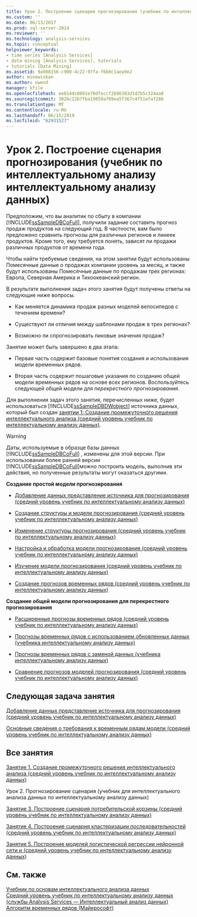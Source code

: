 ```yaml
---
title: Урок 2. Построение сценария прогнозирования (учебник по интеллектуальному анализу интеллектуальному анализу данных) | Документация Майкрософт
ms.custom: ''
ms.date: 06/13/2017
ms.prod: sql-server-2014
ms.reviewer: ''
ms.technology: analysis-services
ms.topic: conceptual
helpviewer_keywords:
- time series [Analysis Services]
- data mining [Analysis Services], tutorials
- tutorials [Data Mining]
ms.assetid: 9a988156-c900-4c22-97fa-f6b0c1aea9e2
author: minewiskan
ms.author: owend
manager: kfile
ms.openlocfilehash: ee814dc0891e70dfeccf2b96383d1d7b5c324aa8
ms.sourcegitcommit: 3026c22b7fba19059a769ea5f367c4f51efaf286
ms.translationtype: MT
ms.contentlocale: ru-RU
ms.lasthandoff: 06/15/2019
ms.locfileid: "62931527"
---
```

# <a name="lesson-2-building-a-forecasting-scenario-intermediate-data-mining-tutorial"></a>Урок 2. Построение сценария прогнозирования (учебник по интеллектуальному анализу интеллектуальному анализу данных)
  Предположим, что вы аналитик по сбыту в компании [!INCLUDE[ssSampleDBCoFull](../includes/sssampledbcofull-md.md)], получили задание составить прогноз продаж продуктов на следующий год. В частности, вам было предложено сравнить прогнозы для различных регионов и линеек продуктов. Кроме того, ему требуется понять, зависят ли продажи различных продуктов от времени года.  
  
 Чтобы найти требуемые сведения, на этом занятии будут использованы Помесячные данные о продажах компании уровень за месяц, и также будут использованы Помесячные данные по продажам трех регионах: Европа, Северная Америка и Тихоокеанский регион.  
  
 В результате выполнения задач этого занятия будут получены ответы на следующие ниже вопросы.  
  
-   Как меняется динамика продаж разных моделей велосипедов с течением времени?  
  
-   Существуют ли отличия между шаблонами продаж в трех регионах?  
  
-   Возможно ли спрогнозировать пиковые значения продаж?  
  
 Занятие может быть завершено в два этапа:  
  
-   Первая часть содержит базовые понятия создания и использования модели временных рядов.  
  
-   Вторая часть содержит пошаговые указания по созданию общей модели временных рядов на основе всех регионов. Воспользуйтесь следующей общей модели для *перекрестного прогнозирования*.  
  
 Для выполнения задач этого занятия, перечисленных ниже, будет использоваться [!INCLUDE[ssSampleDBDWobject](../includes/sssampledbdwobject-md.md)] источника данных, который был создан [занятии 1: Создание промежуточного решения интеллектуального анализа &#40;средний уровень учебник по интеллектуальному анализу данных&#41;](../../2014/tutorials/lesson-1-create-solution-intermediate-data-mining-tutorial.md).  
  
> [!WARNING]  
>  Даты, используемые в образце базы данных [!INCLUDE[ssSampleDBCoFull](../includes/sssampledbcofull-md.md)] , изменены для этой версии. При использовании более ранней версии [!INCLUDE[ssSampleDBCoFull](../includes/sssampledbcofull-md.md)]можно построить модель, выполнив эти действия, но полученные результаты могут оказаться другими.  
  
 **Создание простой модели прогнозирования**  
  
-   [Добавление данных представление источника для прогнозирования &#40;средний уровень учебник по интеллектуальному анализу данных&#41;](../../2014/tutorials/adding-a-data-source-view-for-forecasting-intermediate-data-mining-tutorial.md)  
  
-   [Создание структуры и модели прогнозирования &#40;средний уровень учебник по интеллектуальному анализу данных&#41;](../../2014/tutorials/creating-a-forecasting-structure-and-model-intermediate-data-mining-tutorial.md)  
  
-   [Изменение структуры прогнозирования &#40;средний уровень учебник по интеллектуальному анализу данных&#41;](../../2014/tutorials/modifying-the-forecasting-structure-intermediate-data-mining-tutorial.md)  
  
-   [Настройка и обработка модели прогнозирования &#40;средний уровень учебник по интеллектуальному анализу данных&#41;](../../2014/tutorials/customize-process-forecasting-model-intermediate-data-mining-tutorial.md)  
  
-   [Изучение модели прогнозирования &#40;средний уровень учебник по интеллектуальному анализу данных&#41;](../../2014/tutorials/exploring-the-forecasting-model-intermediate-data-mining-tutorial.md)  
  
-   [Создание прогнозов временных рядов &#40;средний уровень учебник по интеллектуальному анализу данных&#41;](../../2014/tutorials/creating-time-series-predictions-intermediate-data-mining-tutorial.md)  
  
 **Создание общей модели прогнозирования для перекрестного прогнозирования**  
  
-   [Расширенные прогнозы временных рядов &#40;средний уровень учебник по интеллектуальному анализу данных&#41;](../../2014/tutorials/advanced-time-series-predictions-intermediate-data-mining-tutorial.md)  
  
-   [Прогнозы временных рядов с использованием обновленных данных &#40;учебника интеллектуальному анализу данных&#41;](../../2014/tutorials/time-series-predictions-using-updated-data-intermediate-data-mining-tutorial.md)  
  
-   [Прогнозы временных рядов с заменой данных &#40;учебника интеллектуальному анализу данных&#41;](../../2014/tutorials/time-series-predictions-replacement-data-intermediate-data-mining.md)  
  
-   [Сравнение прогнозов моделей прогнозирования &#40;средний уровень учебник по интеллектуальному анализу данных&#41;](../../2014/tutorials/comparing-predictions-for-forecasting-models-intermediate-data-mining-tutorial.md)  
  
## <a name="next-task-in-lesson"></a>Следующая задача занятия  
 [Добавление данных представление источника для прогнозирования &#40;средний уровень учебник по интеллектуальному анализу данных&#41;](../../2014/tutorials/adding-a-data-source-view-for-forecasting-intermediate-data-mining-tutorial.md)  
  
 [Основные сведения о требования к временным рядам модели &#40;средний уровень учебник по интеллектуальному анализу данных&#41;](../../2014/tutorials/time-series-model-requirements-intermediate-data-mining-tutorial.md)  
  
## <a name="all-lessons"></a>Все занятия  
 [Занятие 1. Создание промежуточного решения интеллектуального анализа &#40;средний уровень учебник по интеллектуальному анализу данных&#41;](../../2014/tutorials/lesson-1-create-solution-intermediate-data-mining-tutorial.md)  
  
 Урок 2. Прогнозирование сценария (учебник для интеллектуального анализа данных по интеллектуальному анализу данных)  
  
 [Занятие 3. Построение сценария потребительской корзины &#40;средний уровень учебник по интеллектуальному анализу данных&#41;](../../2014/tutorials/lesson-3-building-a-market-basket-scenario-intermediate-data-mining-tutorial.md)  
  
 [Занятие 4. Построение сценария кластеризации последовательностей &#40;средний уровень учебник по интеллектуальному анализу данных&#41;](../../2014/tutorials/lesson-4-build-sequence-clustering-scenario-intermediate-data-mining.md)  
  
 [Занятие 5. Построение моделей логистической регрессии нейронной сети и &#40;средний уровень учебник по интеллектуальному анализу данных&#41;](../../2014/tutorials/lesson-5-build-models-intermediate-data-mining-tutorial.md)  
  
## <a name="see-also"></a>См. также  
 [Учебник по основам интеллектуального анализа данных](../../2014/tutorials/basic-data-mining-tutorial.md)   
 [Средний уровень учебник по интеллектуальному анализу данных &#40;службы Analysis Services — Интеллектуальный анализ данных&#41;](../../2014/tutorials/intermediate-data-mining-tutorial-analysis-services-data-mining.md)   
 [Алгоритм временных рядов (Майкрософт)](../../2014/analysis-services/data-mining/microsoft-time-series-algorithm.md)  
  
  

